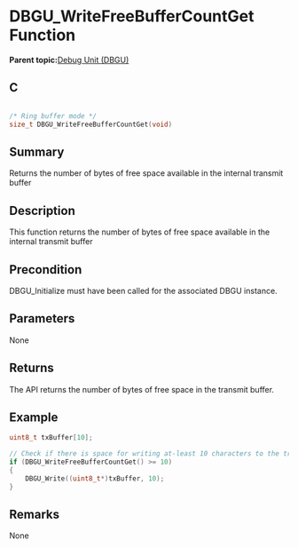 # DBGU\_WriteFreeBufferCountGet Function

**Parent topic:**[Debug Unit \(DBGU\)](GUID-97C41240-2AC0-4D05-A97E-83EB780C57A2.md)

## C

```c

/* Ring buffer mode */
size_t DBGU_WriteFreeBufferCountGet(void)
```

## Summary

Returns the number of bytes of free space available in the internal transmit buffer

## Description

This function returns the number of bytes of free space available in the internal transmit buffer

## Precondition

DBGU\_Initialize must have been called for the associated DBGU instance.

## Parameters

None

## Returns

The API returns the number of bytes of free space in the transmit buffer.

## Example

```c
uint8_t txBuffer[10];

// Check if there is space for writing at-least 10 characters to the transmit buffer
if (DBGU_WriteFreeBufferCountGet() >= 10)
{
    DBGU_Write((uint8_t*)txBuffer, 10);
}

```

## Remarks

None

